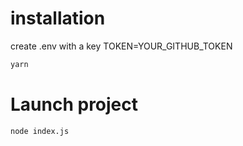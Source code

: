 # installation

create .env with a key TOKEN=YOUR_GITHUB_TOKEN

```bash
yarn
```

# Launch project

```bash
node index.js
```